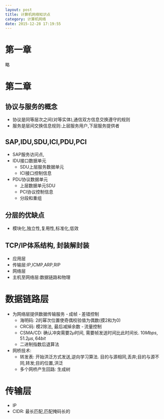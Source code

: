 ```yaml
---
layout: post
title: 计算机网络知识点
category: 计算机网络
date: 2015-12-28 17:19:55
---
```


# 第一章
略

# 第二章

## 协议与服务的概念
* 协议是同等层次之间(对等实体),通信双方信息交换遵守的规则
* 服务是层间交换信息规则:上层服务用户,下层服务提供者

## SAP,IDU,SDU,ICI,PDU,PCI
* SAP服务访问点,
* IDU接口数据单元
    * SDU上层服务数据单元
    * ICI接口控制信息
* PDU协议数据单元
    * 上层数据单元SDU
    * PCI协议控制信息
    * 分段和重组

## 分层的优缺点
* 模块化,独立性,复用性,标准化,低效

## TCP/IP体系结构, 封装解封装
* 应用层
* 传输层:IP,ICMP,ARP,RIP
* 网络层
* 主机至网络层:数据链路和物理

# 数据链路层
- 为网络层提供数据传输服务
- 成帧
- 差错控制
    - 海明码: 2的幂次位置使奇偶校验值为偶数(摸2和为0)
    - CRC码: 模2除法, 最后减掉余数
- 流量控制
    - CSMA/CD: 确认冲突需要$2\mu$时间, 需要帧发送时间比此时间长. $10Mbps,51.2\mu s,64bit$
    - 二进制指数后退算法
- 网桥技术:
    - 转发表: 开始洪泛方式发送,逆向学习算法. 目的与源相同,丢弃;目的与源不同,转发;目的位置,洪泛
    - 多个网桥产生回路: 生成树

# 传输层
* IP
* CIDR: 最长匹配,匹配掩码长的
